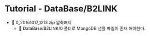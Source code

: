 **Tutorial - DataBase/B2LINK**
===================

* :file_folder: 0_20161017_1213.zip 압축해제
	* :open_file_folder: DataBase/B2LINK/0 폴더로 MongoDB 샘플 파일이 존재 해야한다.